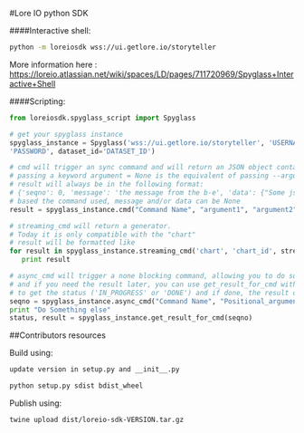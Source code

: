 #Lore IO python SDK


####Interactive shell:
```bash
python -m loreiosdk wss://ui.getlore.io/storyteller
 ```  
More information here : https://loreio.atlassian.net/wiki/spaces/LD/pages/711720969/Spyglass+Interactive+Shell

####Scripting:
 ```python
from loreiosdk.spyglass_script import Spyglass   

# get your spyglass instance
spyglass_instance = Spyglass('wss://ui.getlore.io/storyteller', 'USERNAME',
'PASSWORD', dataset_id='DATASET_ID')

# cmd will trigger an sync command and will return an JSON object containing the result    
# passing a keyword argument = None is the equivalent of passing --argument without any value in the shell
# result will always be in the following format:
# {'seqno': 0, 'message': 'the message from the b-e', 'data': {"Some json/array": 0}}
# based the command used, message and/or data can be None  
result = spyglass_instance.cmd("Command Name", "argument1", "argument2", Keyword_arg1=True, arg2=None)

# streaming_cmd will return a generator.
# Today it is only compatible with the "chart"
# result will be formatted like
for result in spyglass_instance.streaming_cmd('chart', 'chart_id', streaming=None):
    print result  

# async_cmd will trigger a none blocking command, allowing you to do something else
# and if you need the result later, you can use get_result_for_cmd with the seqno
# to get the status ('IN_PROGRESS' or 'DONE') and if done, the result of your command.
seqno = spyglass_instance.async_cmd("Command Name", "Positional_argument", Keyword_arg=1)
print "Do Something else"
status, result = spyglass_instance.get_result_for_cmd(seqno)

```



##Contributors resources

Build using:
```bash
update version in setup.py and __init__.py

python setup.py sdist bdist_wheel  
```
Publish using:
```bash
twine upload dist/loreio-sdk-VERSION.tar.gz
```
